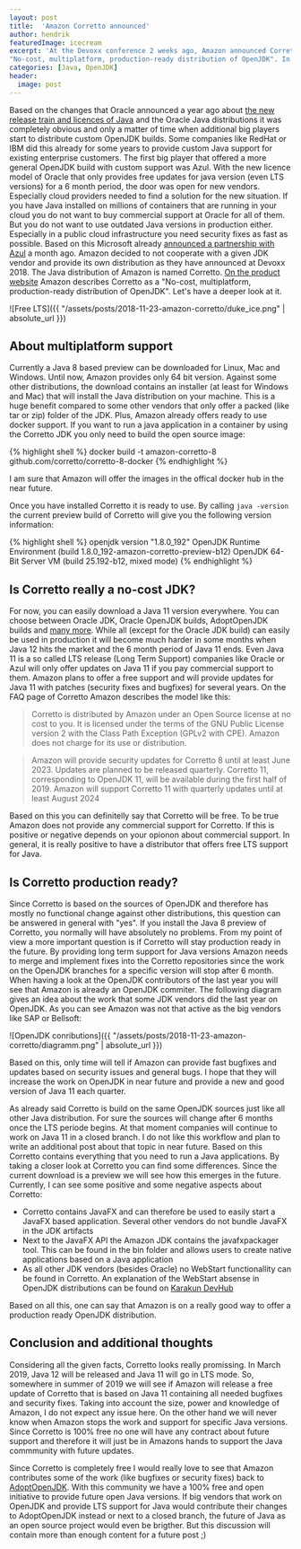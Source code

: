 ```yaml
---
layout: post
title:  'Amazon Corretto announced'
author: hendrik
featuredImage: icecream
excerpt: 'At the Devoxx conference 2 weeks ago, Amazon announced Corretto as a new player in the OpenJDK market. Next to companies like SAP, Oracle or Bellsoft, the cloud computing company now provides a custom OpenJDK build. On the website Amazon Corretto is described as 
"No-cost, multiplatform, production-ready distribution of OpenJDK". In this post I will have a deeper look at Corretto and explain why Amazon did this move.'
categories: [Java, OpenJDK]
header:
  image: post
---
```


Based on the changes that Oracle announced a year ago about [the new release train and licences of Java](/java/2018/06/25/java-releases.html) and the Oracle Java distributions it was completely obvious and only a matter of time 
when additional big players start to distribute custom OpenJDK builds. Some companies like RedHat or IBM did this already for some years to provide custom Java support 
for existing enterprise customers. The first big player that offered a more general OpenJDK build with custom support was Azul. With the new licence model of Oracle that 
only provides free updates for java version (even LTS versions) for a 6 month period, the door was open for new vendors. Especially cloud providers needed to find a 
solution for the new situation. If you have Java installed on millions of containers that are running in your cloud you do not want to buy commercial support at Oracle 
for all of them. But you do not want to use outdated Java versions in production either. Especially in a public cloud infrastructure you need security fixes as fast 
as possible. Based on this Microsoft already [announced a partnership with Azul](https://azure.microsoft.com/en-us/blog/microsoft-and-azul-systems-bring-free-java-lts-support-to-azure/) a month ago. Amazon decided to not cooperate with a given JDK vendor and provide its 
own distribution as they have announced at Devoxx 2018. The Java distribution of Amazon is named Corretto. [On the product website](https://aws.amazon.com/de/corretto/) Amazon describes Corretto as a "No-cost, multiplatform, production-ready distribution of OpenJDK". Let's have a deeper look at it.

![Free LTS]({{ "/assets/posts/2018-11-23-amazon-corretto/duke_ice.png" | absolute_url }})

## About multiplatform support

Currently a Java 8 based preview can be downloaded for Linux, Mac and Windows. Until now, Amazon provides only 64 bit version. Against some other distributions, the download 
contains an installer (at least for Windows and Mac) that will install the Java distribution on your machine. This is a huge benefit compared to some other vendors that 
only offer a packed (like tar or zip) folder of the JDK. Plus, Amazon already offers ready to use docker support. If you want to run a java application in a container by using the Corretto JDK you only need to build the open source image:

{% highlight shell %}
docker build -t amazon-corretto-8 github.com/corretto/corretto-8-docker
{% endhighlight %}

I am sure that Amazon will offer the images in the offical docker hub in the near future.

Once you have installed Corretto it is ready to use. By calling `java -version` the current preview build of Corretto will give you the following version information:

{% highlight shell %}
openjdk version "1.8.0_192"
OpenJDK Runtime Environment (build 1.8.0_192-amazon-corretto-preview-b12)
OpenJDK 64-Bit Server VM (build 25.192-b12, mixed mode)
{% endhighlight %}

## Is Corretto really a no-cost JDK?

For now, you can easily download a Java 11 version everywhere. You can choose between Oracle JDK, Oracle OpenJDK builds, AdoptOpenJDK builds and [many more](/jdks/). 
While all (except for the Oracle JDK build) can easily be used in production it will become much harder in some months when Java 12 hits the market and the 6 month period 
of Java 11 ends. Even Java 11 is a so called LTS release (Long Term Support) companies like Oracle or Azul will only offer updates on Java 11 if you pay 
commercial support to them. Amazon plans to offer a free support and will provide updates for Java 11 with patches (security fixes and bugfixes) for 
several years. On the FAQ page of Corretto Amazon describes the model like this:

> Corretto is distributed by Amazon under an Open Source license at no cost to you. It is licensed under the terms of the GNU 
> Public License version 2 with the Class Path Exception (GPLv2 with CPE). Amazon does not charge for its use or distribution.

> Amazon will provide security updates for Corretto 8 until at least June 2023. Updates are planned to be released quarterly.
> Corretto 11, corresponding to OpenJDK 11, will be available during the first half of 2019. Amazon will support Corretto 11 with quarterly updates until at least August 2024

Based on this you can definitelly say that Corretto will be free. To be true Amazon does not provide any commercial support for Corretto.
If this is positive or negative depends on your opionon about commercial support. In general, it is really positive to have a distributor that offers free LTS support for Java.

## Is Corretto production ready?

Since Corretto is based on the sources of OpenJDK and therefore has mostly no functional change against other distributions, this question can be answered in general with "yes". 
If you install the Java 8 preview of Corretto, you normally will have absolutely no problems. From my point of view a more important question is if Corretto will stay
production ready in the future. By providing long term support for Java versions Amazon needs to merge and implement fixes into the Corretto repositories since the work on
the OpenJDK branches for a specific version will stop after 6 month. When having a look at the OpenJDK contributors of the last year you will see that Amazon is already an
OpenJDK commiter. The following diagram gives an idea about the work that some JDK vendors did the last year on OpenJDK. As you can see Amazon was not that active as the
big vendors like SAP or Bellsoft:

![OpenJDK conributions]({{ "/assets/posts/2018-11-23-amazon-corretto/diagramm.png" | absolute_url }})

Based on this, only time will tell if Amazon can provide fast bugfixes and updates based on security issues and general bugs. I hope that they will increase the work on OpenJDK in near future and
provide a new and good version of Java 11 each quarter.

As already said Corretto is build on the same OpenJDK sources just like all other Java distribution. For sure the sources will change after 6 months once the LTS periode begins. At that moment companies
will continue to work on Java 11 in a closed branch. I do not like this workflow and plan to write an additional post about that topic in near future. Based on this Corretto contains everything that
you need to run a Java applications. By taking a closer look at Corretto you can find some differences. Since the current download is a preview we will see how this emerges in the future. Currently, I
can see some positive and some negative aspects about Corretto:

* Corretto contains JavaFX and can therefore be used to easily start a JavaFX based application. Several other vendors do not bundle JavaFX in the JDK artifacts
* Next to the JavaFX API the Amazon JDK contains the javafxpackager tool. This can be found in the bin folder and allows users to create native applications based on a Java application
* As all other JDK vendors (besides Oracle) no WebStart functionallity can be found in Corretto. An explanation of the WebStart absense in OpenJDK distributions can be found on [Karakun DevHub](https://dev.karakun.com/webstart/)

Based on all this, one can say that Amazon is on a really good way to offer a production ready OpenJDK distribution.

## Conclusion and additional thoughts

Considering all the given facts, Corretto looks really promissing. In March 2019, Java 12 will be released and Java 11 will go in LTS mode. So, somewhere in summer of 2019 we will
see if Amazon will release a free update of Corretto that is based on Java 11 containing all needed bugfixes and security fixes. Taking into account the size, power and
knowledge of Amazon, I do not expect any issue here. On the other hand we will never know when Amazon stops the work and support for specific Java versions. Since
Corretto is 100% free no one will have any contract about future support and therefore it will just be in Amazons hands to support the Java commmunity with future
updates.

Since Corretto is completely free I would really love to see that Amazon contributes some of the work (like bugfixes or security fixes) back to [AdoptOpenJDK](https://adoptopenjdk.net). With this
community we have a 100% free and open initiative to provide future open Java versions. If big vendors that work on OpenJDK and provide LTS support for Java would
contribute their changes to AdoptOpenJDK instead or next to a closed branch, the future of Java as an open source project would even be brigther. But this discussion
will contain more than enough content for a future post ;)

